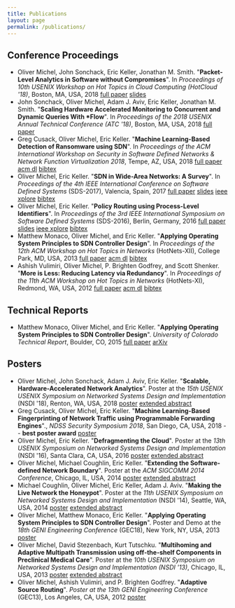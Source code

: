 ```yaml
---
title: Publications
layout: page
permalink: /publications/
---
```


## Conference Proceedings

* Oliver Michel, John Sonchack, Eric Keller, Jonathan M. Smith. "**Packet-Level Analytics in
  Software without Compromises**". In *Proceedings of 10th USENIX Workshop on Hot Topics in Cloud
  Computing (HotCloud '18)*, Boston, MA, USA, 2018 [full paper](../doc/jetstream-hotcloud18.pdf) [slides](../doc/jetstream-hotcloud18-slides.pdf)
* John Sonchack, Oliver Michel, Adam J. Aviv, Eric Keller, Jonathan M. Smith. "**Scaling Hardware
  Accelerated Monitoring to Concurrent and Dynamic Queries With \*Flow**". In *Proceedings of the 2018 USENIX Annual Technical Conference (ATC '18)*, Boston, MA, USA, 2018 [full paper](../doc/starflow-atc18.pdf)
* Greg Cusack, Oliver Michel, Eric Keller. "**Machine Learning-Based Detection of Ransomware using
  SDN**". In *Proceedings of the ACM International Workshop on Security in Software Defined
	Networks & Network Function Virtualization 2018*, Tempe, AZ, USA,
	2018 [full paper](../doc/ml-ransomware-sdnnfvsec18.pdf) [acm dl](https://dl.acm.org/citation.cfm?id=3180467) [bibtex](../doc/ml-ransomware-sdnnfvsec18.bib)
* Oliver Michel, Eric Keller. "**SDN in Wide-Area Networks: A Survey**".
	In *Proceedings of the 4th IEEE International Conference on Software Defined Systems* (SDS-2017),
	Valencia, Spain, 2017 [full paper](../doc/sdwan-sds17.pdf)
	[slides](../doc/sdwan-sds17-slides.pdf) [ieee xplore](http://ieeexplore.ieee.org/document/7939138/)
	[bibtex](../doc/sdwan-sds17.bib)
* Oliver Michel, Eric Keller. "**Policy Routing using Process-Level Identifiers**".
	In *Proceedings of the 3rd IEEE International Symposium on Software Defined Systems*
	(SDS-2016), Berlin, Germany, 2016 [full paper](../doc/prpl-sds16.pdf)
	[slides](../doc/prpl-sds16-slides.pdf) [ieee xplore](http://ieeexplore.ieee.org/document/7527807/)
	[bibtex](../doc/prpl-sds16.bib)
* Matthew Monaco, Oliver Michel, and Eric Keller. "**Applying Operating System
	Principles to SDN Controller Design**". In *Proceedings of the 12th ACM
	Workshop on Hot Topics in Networks* (HotNets-XII), College Park, MD, USA,
	2013 [full paper](../doc/yanc-hotnets.pdf) [acm dl](http://dl.acm.org/citation.cfm?id=2535789)
	[bibtex](../doc/yanc-hotnets.bib)
* Ashish Vulimiri, Oliver Michel, P. Brighten Godfrey, and Scott Shenker. "**More
	is Less: Reducing Latency via Redundancy**". In *Proceedings of the 11th ACM
	Workshop on Hot Topics in Networks* (HotNets-XI), Redmond, WA, USA, 2012
	[full paper](../doc/hotnets12.pdf) [acm dl](http://dl.acm.org/citation.cfm?id=2390234)
	[bibtex](../doc/hotnets12.bib)

## Technical Reports

* Matthew Monaco, Oliver Michel, and Eric Keller. "**Applying Operating System Principles to SDN
	Controller Design**". *University of Colorado Technical Report*, Boulder, CO, 2015
	[full paper](../doc/yanc-hotnets.pdf) [arXiv](https://arxiv.org/abs/1510.05063)

## Posters

* Oliver Michel, John Sonchack, Adam J. Aviv, Eric Keller. "**Scalable, Hardware-Accelerated
 	Network Analytics**". Poster at the *15th USENIX USENIX Symposium on Networked Systems Design and
  Implementation* (NSDI '18), Renton, WA, USA, 2018 [poster](../doc/nsdi18-poster.pdf)
  [extended abstract](../doc/nsdi18-abstract.pdf)
* Greg Cusack, Oliver Michel, Eric Keller. "**Machine Learning-Based Fingerprinting of Network
  Traffic using Programmable Forwarding Engines**"., *NDSS Security Symposium 2018*, San Diego, CA,
  USA, 2018 -- **best poster award** [poster](../doc/ndss18-poster.pdf)
* Oliver Michel, Eric Keller. "**Defragmenting the Cloud**". Poster at the *13th
	USENIX Symposium on Networked Systems Design and Implementation* (NSDI '16),
	Santa Clara, CA, USA, 2016 [poster](../doc/nsdi16-poster.pdf)
	[extended abstract](../doc/nsdi16-abstract.pdf)
* Oliver Michel, Michael Coughlin, Eric Keller. "**Extending the
	Software-defined Network Boundary**". Poster at the *ACM SIGCOMM 2014
	Conference*, Chicago, IL, USA, 2014 [poster](../doc/sigcomm14-poster.pdf)
	[extended abstract](../doc/sigcomm14-abstract.pdf)
* Michael Coughlin, Oliver Michel, Eric Keller, Adam J.  Aviv. "**Making the Live Network the
	Honeypot**". Poster at the *11th USENIX Symposium on Networked Systems Design
	and Implementation* (NSDI '14), Seattle, WA, USA, 2014
	[poster](../doc/nsdi2014-poster.pdf)
	[extended abstract](../doc/nsdi2014-proposal.pdf)
* Oliver Michel, Matthew Monaco, Eric Keller. "**Applying Operating System Principles to SDN Controller Design**".
	Poster and Demo at the *18th GENI Engineering Conference* (GEC18), New York,
	NY, USA, 2013 [poster](../doc/yanc-poster.pdf)
* Oliver Michel, David Stezenbach, Kurt Tutschku. "**Multihoming and Adaptive
	Multipath Transmission using off-the-shelf Components in Preclinical Medical
	Care**". Poster at the *10th USENIX Symposium on Networked Systems Design and
	Implementation (NSDI '13)*, Chicago, IL, USA, 2013 [poster](../doc/nsdi13-poster.pdf)
	[extended abstract](../doc/nsdi13-proposal.pdf)
* Oliver Michel, Ashish Vulimiri, and P. Brighten Godfrey. "**Adaptive Source
	Routing**". *Poster at the 13th GENI Engineering Conference* (GEC13), Los
	Angeles, CA, USA, 2012 [poster](../doc/gec13-poster.pdf)
